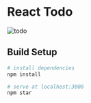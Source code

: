 # React Todo

![todo](https://user-images.githubusercontent.com/48258348/59298001-cb987b00-8c9e-11e9-920c-21528349436d.PNG)


## Build Setup

``` bash
# install dependencies
npm install

# serve at localhost:3000
npm star
